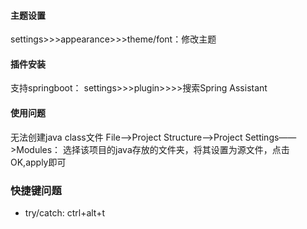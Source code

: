 #### 主题设置
settings>>>appearance>>>theme/font：修改主题





#### 插件安装
支持springboot：
settings>>>plugin>>>>搜索Spring Assistant


#### 使用问题
无法创建java class文件
File——>Project Structure——>Project Settings——>Modules：
选择该项目的java存放的文件夹，将其设置为源文件，点击OK,apply即可


### 快捷键问题
 - try/catch: ctrl+alt+t
